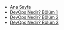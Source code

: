 * [Ana Sayfa](/)
* [DevOps Nedir? Bölüm 1](DevOpsNedir-Bolum-1.md)
* [DevOps Nedir? Bölüm 2](DevOpsNedir-Bolum-2.md)
* [DevOps Nedir? Bölüm 3](DevOpsNedir-Bolum-3.md)
